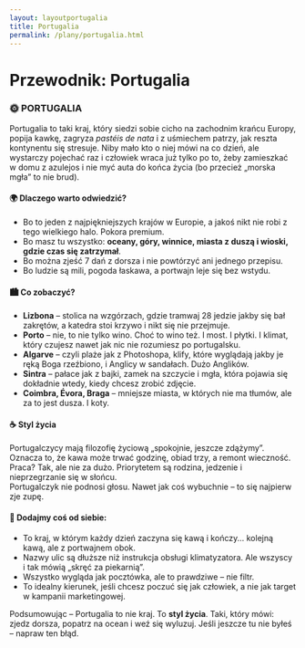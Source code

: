```yaml
---
layout: layoutportugalia
title: Portugalia
permalink: /plany/portugalia.html
---
```


# Przewodnik: Portugalia


  <h3>🌞 PORTUGALIA</h3>

  <p>
    Portugalia to taki kraj, który siedzi sobie cicho na zachodnim krańcu Europy, popija kawkę, zagryza <em>pastéis de nata</em> i z uśmiechem patrzy, jak reszta kontynentu się stresuje. 
    Niby mało kto o niej mówi na co dzień, ale wystarczy pojechać raz i człowiek wraca już tylko po to, żeby zamieszkać w domu z azulejos i nie myć auta do końca życia (bo przecież „morska mgła” to nie brud).
  </p>

  <h4>🌍 Dlaczego warto odwiedzić?</h4>
  <ul>
    <li>Bo to jeden z najpiękniejszych krajów w Europie, a jakoś nikt nie robi z tego wielkiego halo. Pokora premium.</li>
    <li>Bo masz tu wszystko: <strong>oceany, góry, winnice, miasta z duszą i wioski, gdzie czas się zatrzymał</strong>.</li>
    <li>Bo można zjeść 7 dań z dorsza i nie powtórzyć ani jednego przepisu.</li>
    <li>Bo ludzie są mili, pogoda łaskawa, a portwajn leje się bez wstydu.</li>
  </ul>

  <h4>🏙️ Co zobaczyć?</h4>
  <ul>
    <li><strong>Lizbona</strong> – stolica na wzgórzach, gdzie tramwaj 28 jedzie jakby się bał zakrętów, a katedra stoi krzywo i nikt się nie przejmuje.</li>
    <li><strong>Porto</strong> – nie, to nie tylko wino. Choć to wino też. I most. I płytki. I klimat, który czujesz nawet jak nic nie rozumiesz po portugalsku.</li>
    <li><strong>Algarve</strong> – czyli plaże jak z Photoshopa, klify, które wyglądają jakby je ręką Boga rzeźbiono, i Anglicy w sandałach. Dużo Anglików.</li>
    <li><strong>Sintra</strong> – pałace jak z bajki, zamek na szczycie i mgła, która pojawia się dokładnie wtedy, kiedy chcesz zrobić zdjęcie.</li>
    <li><strong>Coimbra, Évora, Braga</strong> – mniejsze miasta, w których nie ma tłumów, ale za to jest dusza. I koty.</li>
  </ul>

  <h4>☕ Styl życia</h4>
  <p>
    Portugalczycy mają filozofię życiową „spokojnie, jeszcze zdążymy”. Oznacza to, że kawa może trwać godzinę, obiad trzy, a remont wieczność. 
    Praca? Tak, ale nie za dużo. Priorytetem są rodzina, jedzenie i nieprzegrzanie się w słońcu. <br>
    Portugalczyk nie podnosi głosu. Nawet jak coś wybuchnie – to się najpierw zje zupę.
  </p>

  <h4>🎯 Dodajmy coś od siebie:</h4>
  <ul>
    <li>To kraj, w którym każdy dzień zaczyna się kawą i kończy... kolejną kawą, ale z portwajnem obok.</li>
    <li>Nazwy ulic są dłuższe niż instrukcja obsługi klimatyzatora. Ale wszyscy i tak mówią „skręć za piekarnią”.</li>
    <li>Wszystko wygląda jak pocztówka, ale to prawdziwe – nie filtr.</li>
    <li>To idealny kierunek, jeśli chcesz poczuć się jak człowiek, a nie jak target w kampanii marketingowej.</li>
  </ul>

  <p>
    Podsumowując – Portugalia to nie kraj. To <strong>styl życia</strong>. Taki, który mówi: zjedz dorsza, popatrz na ocean i weź się wyluzuj. Jeśli jeszcze tu nie byłeś – napraw ten błąd.
  </p>



  
